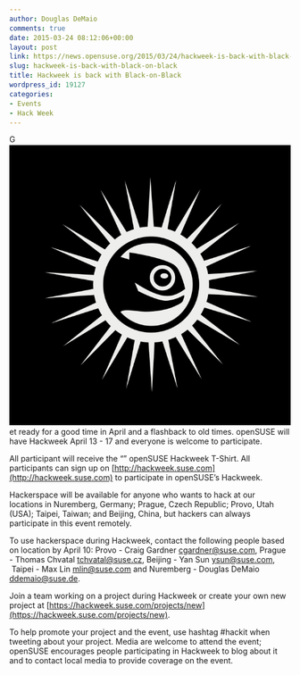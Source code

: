 ```yaml
---
author: Douglas DeMaio
comments: true
date: 2015-03-24 08:12:06+00:00
layout: post
link: https://news.opensuse.org/2015/03/24/hackweek-is-back-with-black-on-black/
slug: hackweek-is-back-with-black-on-black
title: Hackweek is back with Black-on-Black
wordpress_id: 19127
categories:
- Events
- Hack Week
---
```


G[![t-shirt-motiv](/wp-content/uploads/2015/03/t-shirt-motiv.png)](/wp-content/uploads/2015/03/t-shirt-motiv.png)et ready for a good time in April and a flashback to old times. openSUSE will have Hackweek April 13 - 17 and everyone is welcome to participate.

All participant will receive the “” openSUSE Hackweek T-Shirt. All participants can sign up on [http://hackweek.suse.com](http://hackweek.suse.com) to participate in openSUSE’s Hackweek.

Hackerspace will be available for anyone who wants to hack at our locations in Nuremberg, Germany; Prague, Czech Republic; Provo, Utah (USA); Taipei, Taiwan; and Beijing, China, but hackers can always participate in this event remotely.

To use hackerspace during Hackweek, contact the following people based on location by April 10: Provo - Craig Gardner [cgardner@suse.com](mailto:cgardner@suse.com), Prague - Thomas Chvatal [tchvatal@suse.cz](mailto:tchvatal@suse.cz), Beijing - Yan Sun [ysun@suse.com](mailto:ysun@suse.com),  Taipei - Max Lin [mlin@suse.com](mailto:mlin@suse.com) and Nuremberg - Douglas DeMaio [ddemaio@suse.de](mailto:ddemaio@suse.de).

Join a team working on a project during Hackweek or create your own new project at [https://hackweek.suse.com/projects/new](https://hackweek.suse.com/projects/new).

To help promote your project and the event, use hashtag #hackit when tweeting about your project. Media are welcome to attend the event; openSUSE encourages people participating in Hackweek to blog about it and to contact local media to provide coverage on the event.
